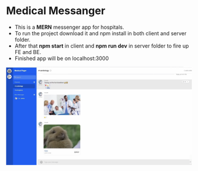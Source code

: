 # Medical Messanger
* This is a __MERN__ messenger app for hospitals.
* To run the project download it and npm install in both client and server folder.
* After that __npm start__ in client and __npm run dev__ in server folder to fire up FE and BE.
* Finished app will be on localhost:3000


![image of preview page](client/src/assets/preview.png?raw=true "bug picture")
